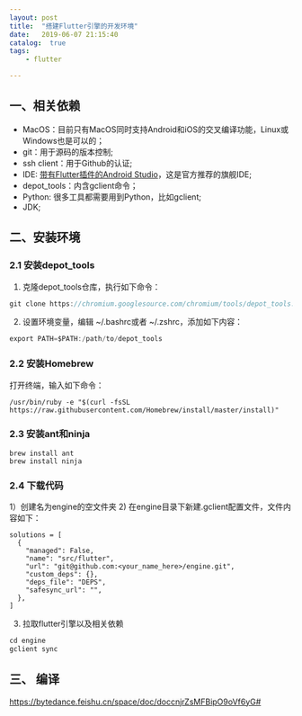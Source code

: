 ```yaml
---
layout: post
title:  "搭建Flutter引擎的开发环境"
date:   2019-06-07 21:15:40
catalog:  true
tags:
    - flutter

---
```



## 一、相关依赖

- MacOS：目前只有MacOS同时支持Android和iOS的交叉编译功能，Linux或Windows也是可以的；
- git：用于源码的版本控制;
- ssh client：用于Github的认证;
- IDE: [带有Flutter插件的Android Studio](https://flutter.dev/docs/development/tools/android-studio)，这是官方推荐的旗舰IDE;
- depot_tools：内含gclient命令；
- Python: 很多工具都需要用到Python，比如gclient;
- JDK;


## 二、安装环境

### 2.1 安装depot_tools

1) 克隆depot_tools仓库，执行如下命令：

```C
git clone https://chromium.googlesource.com/chromium/tools/depot_tools.git
```

2) 设置环境变量，编辑 ~/.bashrc或者 ~/.zshrc，添加如下内容：

```C
export PATH=$PATH:/path/to/depot_tools
```

### 2.2 安装Homebrew

打开终端，输入如下命令：

```
/usr/bin/ruby -e "$(curl -fsSL https://raw.githubusercontent.com/Homebrew/install/master/install)"
```

### 2.3 安装ant和ninja

```
brew install ant
brew install ninja
```

### 2.4 下载代码

1）创建名为engine的空文件夹
2) 在engine目录下新建.gclient配置文件，文件内容如下：

```
solutions = [
  {
    "managed": False,
    "name": "src/flutter",
    "url": "git@github.com:<your_name_here>/engine.git",
    "custom_deps": {},
    "deps_file": "DEPS",
    "safesync_url": "",
  },
]
```

3) 拉取flutter引擎以及相关依赖

```C
cd engine
gclient sync
```

## 三、 编译


https://bytedance.feishu.cn/space/doc/doccnjrZsMFBipO9oVf6yG#
